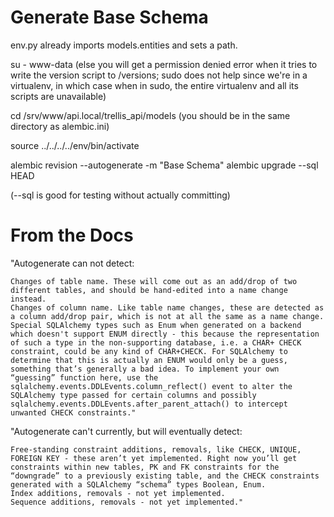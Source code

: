 Generate Base Schema
====================

env.py already imports models.entities and sets a path.

su - www-data
(else you will get a permission denied error when it tries to
write the version script to /versions; sudo does not help since we're in a
virtualenv, in which case when in sudo, the entire virtualenv and all its
scripts are unavailable)

cd /srv/www/api.local/trellis_api/models
(you should be in the same directory as alembic.ini)

source ../../../../env/bin/activate

alembic revision --autogenerate -m "Base Schema"
alembic upgrade --sql HEAD

(--sql is good for testing without actually committing)



From the Docs
=============

"Autogenerate can not detect:

    Changes of table name. These will come out as an add/drop of two different tables, and should be hand-edited into a name change instead.
    Changes of column name. Like table name changes, these are detected as a column add/drop pair, which is not at all the same as a name change.
    Special SQLAlchemy types such as Enum when generated on a backend which doesn't support ENUM directly - this because the representation of such a type in the non-supporting database, i.e. a CHAR+ CHECK constraint, could be any kind of CHAR+CHECK. For SQLAlchemy to determine that this is actually an ENUM would only be a guess, something that’s generally a bad idea. To implement your own “guessing” function here, use the sqlalchemy.events.DDLEvents.column_reflect() event to alter the SQLAlchemy type passed for certain columns and possibly sqlalchemy.events.DDLEvents.after_parent_attach() to intercept unwanted CHECK constraints."

"Autogenerate can't currently, but will eventually detect:

    Free-standing constraint additions, removals, like CHECK, UNIQUE, FOREIGN KEY - these aren’t yet implemented. Right now you’ll get constraints within new tables, PK and FK constraints for the “downgrade” to a previously existing table, and the CHECK constraints generated with a SQLAlchemy “schema” types Boolean, Enum.
    Index additions, removals - not yet implemented.
    Sequence additions, removals - not yet implemented."
